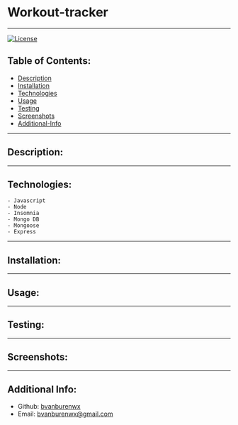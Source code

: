 # Workout-tracker

---
[![License](https://img.shields.io/badge/License-MIT-yellow.svg)](https://opensource.org/licenses/MIT)

## Table of Contents:
- [Description](#description)
- [Installation](#installation)
- [Technologies](#technologies)
- [Usage](#usage)
- [Testing](#testing)
- [Screenshots](#screenshots)
- [Additional-Info](#additional-info)

---

## Description:

---

## Technologies:
```
- Javascript
- Node
- Insomnia
- Mongo DB
- Mongoose
- Express
```

---

## Installation: 

---

## Usage: 


---

## Testing:

---



## Screenshots:
---

## Additional Info:
- Github: [bvanburenwx](https://github.com/bvanburenwx)
- Email: bvanburenwx@gmail.com
